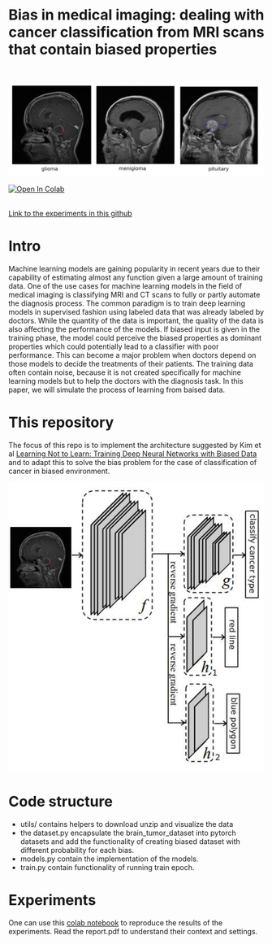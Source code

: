 # Bias in medical imaging: dealing with cancer classification from MRI scans that contain biased properties

<br>
<p align="center">
  <img src="./images/data-sample.png" width="600"/>
</p>
<a href="https://colab.research.google.com/drive/1_XXetCndX5BhR3UbL6-YlSIRMB821ek6?usp=sharing">
  <img src="https://colab.research.google.com/assets/colab-badge.svg" alt="Open In Colab"/>
</a>
<br>
<br>

[Link to the experiments in this github](https://github.com/galprz/bias-in-medical-imaging/blob/master/experiments.ipynb)
<br>

# Intro
Machine learning models are gaining popularity in recent years due to their
capability of estimating almost any function given a large amount of training
data. One of the use cases for machine learning models in the field of medical
imaging is classifying MRI and CT scans to fully or partly automate the
diagnosis process. The common paradigm is to train deep learning models in
supervised fashion using labeled data that was already labeled by doctors.
While the quantity of the data is important, the quality of the data is also
affecting the performance of the models. If biased input is given in the
training phase, the model could perceive the biased properties as dominant
properties which could potentially lead to a classifier with poor performance.
This can become a major problem when doctors depend on those models to
decide the treatments of their patients. The training data often contain noise,
because it is not created specifically for machine learning models but to help
the doctors with the diagnosis task. In this paper, we will simulate the process
of learning from baised data.

# This repository
The focus of this repo is to implement the architecture suggested by Kim et al [Learning Not to Learn: Training Deep Neural Networks with Biased Data](https://arxiv.org/abs/1812.10352) and to adapt this to solve the bias problem for the case of classification of cancer in biased environment.

<p align="center">
  <img src="./images/modelv2.jpg" width="600"/>
</p>

# Code structure
+ utils/ contains helpers to download unzip and visualize the data
+ the dataset.py encapsulate the brain_tumor_dataset into pytorch datasets and add the functionality of creating biased dataset with different probability for each bias.
+ models.py contain the implementation of the models.
+ train.py contain functionality of running train epoch.

# Experiments
One can use this [colab notebook](https://colab.research.google.com/drive/1_XXetCndX5BhR3UbL6-YlSIRMB821ek6?usp=sharing) to reproduce the results of the experiments.
Read the report.pdf to understand their context and settings.